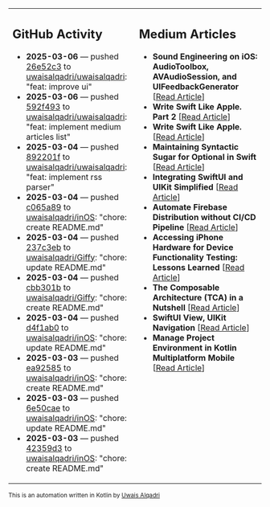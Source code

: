 <table>
<tr>
<td valign="top" width="50%">
        
## GitHub Activity
           
- **2025-03-06** — pushed [26e52c3](https://github.com/uwaisalqadri/uwaisalqadri/commits/26e52c3ea216345f50833d4af349604a219eb716) to [uwaisalqadri/uwaisalqadri](https://github.com/uwaisalqadri/uwaisalqadri): "feat: improve ui"
- **2025-03-06** — pushed [592f493](https://github.com/uwaisalqadri/uwaisalqadri/commits/592f49333ca5fb3f5eeb3ef8ec1c42d0a9bc4787) to [uwaisalqadri/uwaisalqadri](https://github.com/uwaisalqadri/uwaisalqadri): "feat: implement medium articles list"
- **2025-03-04** — pushed [892201f](https://github.com/uwaisalqadri/uwaisalqadri/commits/892201f88bddff27a3f543e93d98fd9ce5b309f8) to [uwaisalqadri/uwaisalqadri](https://github.com/uwaisalqadri/uwaisalqadri): "feat: implement rss parser"
- **2025-03-04** — pushed [c065a89](https://github.com/uwaisalqadri/inOS/commits/c065a89aca77057ea4bc764060af25d46d9b6eea) to [uwaisalqadri/inOS](https://github.com/uwaisalqadri/inOS): "chore: create README.md"
- **2025-03-04** — pushed [237c3eb](https://github.com/uwaisalqadri/Giffy/commits/237c3ebabfde7563bd0069532d717a11609b730a) to [uwaisalqadri/Giffy](https://github.com/uwaisalqadri/Giffy): "chore: update README.md"
- **2025-03-04** — pushed [cbb301b](https://github.com/uwaisalqadri/Giffy/commits/cbb301ba875a01d14df5a20ccb5e83b6b8a46b5c) to [uwaisalqadri/Giffy](https://github.com/uwaisalqadri/Giffy): "chore: create README.md"
- **2025-03-04** — pushed [d4f1ab0](https://github.com/uwaisalqadri/inOS/commits/d4f1ab0344c90cffab72a91c8fc794a662533820) to [uwaisalqadri/inOS](https://github.com/uwaisalqadri/inOS): "chore: update README.md"
- **2025-03-03** — pushed [ea92585](https://github.com/uwaisalqadri/inOS/commits/ea925857edc5f7b0a23db6e8792db899cb10d428) to [uwaisalqadri/inOS](https://github.com/uwaisalqadri/inOS): "chore: create README.md"
- **2025-03-03** — pushed [6e50cae](https://github.com/uwaisalqadri/inOS/commits/6e50caecbf02774a42cb9b60f429b9c57706c00c) to [uwaisalqadri/inOS](https://github.com/uwaisalqadri/inOS): "chore: update README.md"
- **2025-03-03** — pushed [42359d3](https://github.com/uwaisalqadri/inOS/commits/42359d36b06caa193908b10655d4ee1720362945) to [uwaisalqadri/inOS](https://github.com/uwaisalqadri/inOS): "chore: create README.md"
            
</td>
        
<td valign="top" width="50%">
        
## Medium Articles
            
- **Sound Engineering on iOS: AudioToolbox, AVAudioSession, and UIFeedbackGenerator** [[Read Article](https://medium.com/@uwaisalqadri/sound-engineering-on-ios-audiotoolbox-avaudiosession-and-uifeedbackgenerator-7ecee15db93a?source=rss-e28d558666f9------2)]
- **Write Swift Like Apple. Part 2** [[Read Article](https://medium.com/@uwaisalqadri/write-swift-like-apple-part-2-44e025e51824?source=rss-e28d558666f9------2)]
- **Write Swift Like Apple.** [[Read Article](https://medium.com/@uwaisalqadri/write-swift-like-apple-4c4331cf140c?source=rss-e28d558666f9------2)]
- **Maintaining Syntactic Sugar for Optional in Swift** [[Read Article](https://medium.com/@uwaisalqadri/maintaining-syntactic-sugar-for-optional-in-swift-dfb7f9019fba?source=rss-e28d558666f9------2)]
- **Integrating SwiftUI and UIKit Simplified** [[Read Article](https://medium.com/@uwaisalqadri/seamlessly-bridging-swiftui-and-uikit-a-practical-approach-f7cb8d2f6f11?source=rss-e28d558666f9------2)]
- **Automate Firebase Distribution without CI/CD Pipeline** [[Read Article](https://medium.com/@uwaisalqadri/automate-firebase-distribution-89cb261fd860?source=rss-e28d558666f9------2)]
- **Accessing iPhone Hardware for Device Functionality Testing: Lessons Learned** [[Read Article](https://medium.com/@uwaisalqadri/accessing-iphone-hardware-for-device-functionality-testing-lessons-learned-5d81676082d8?source=rss-e28d558666f9------2)]
- **The Composable Architecture (TCA) in a Nutshell** [[Read Article](https://medium.com/@uwaisalqadri/the-composable-architecture-tca-in-a-nutshell-3c574708542c?source=rss-e28d558666f9------2)]
- **SwiftUI View, UIKit Navigation** [[Read Article](https://medium.com/@uwaisalqadri/swiftui-view-uikit-navigation-74aa22fc0e0?source=rss-e28d558666f9------2)]
- **Manage Project Environment in Kotlin Multiplatform Mobile** [[Read Article](https://medium.com/@uwaisalqadri/manage-project-environment-in-kotlin-multiplatform-mobile-528847c3bfc5?source=rss-e28d558666f9------2)]
            
</td>
</tr>
</table>
        
<sub>This is an automation written in Kotlin by <a href="https://uwais.framer.website/">Uwais Alqadri</a></sub>